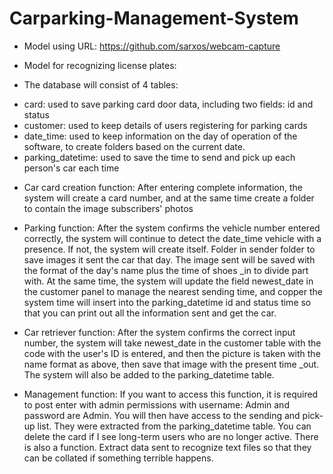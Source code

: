 # Carparking-Management-System

- Model using URL: https://github.com/sarxos/webcam-capture
- Model for recognizing license plates: 

- The database will consist of 4 tables: 
+ card: used to save parking card door data, including two fields: id and status
+ customer: used to keep details of users registering for parking cards
+ date_time: used to keep information on the day of operation of the software, to create folders based on the current date.
+ parking_datetime: used to save the time to send and pick up each person's car each time

- Car card creation function: After entering complete information, the system will create a card number, and at the same time create a folder to contain the image subscribers' photos

- Parking function: After the system confirms the vehicle number entered correctly, the system will continue to detect the date_time vehicle with a presence. If not, the system will create itself. Folder in sender folder to save images it sent the car that day. The image sent will be saved with the format of the day's name plus the time of shoes _in to divide part with. At the same time, the system will update the field newest_date in the customer panel to manage the nearest sending time, and copper the system time will insert into the parking_datetime id and status time so that you can print out all the information sent and get the car.
                    
- Car retriever function: After the system confirms the correct input number, the system will take newest_date in the customer table with the code with the user's ID is entered, and then the picture is taken with the name format as above, then save that image with the present time _out. The system will also be added to the parking_datetime table.
                    
- Management function: If you want to access this function, it is required to post enter with admin permissions with username: Admin and password are Admin. You will then have access to the sending and pick-up list. They were extracted from the parking_datetime table. You can delete the card if I see long-term users who are no longer active. There is also a function. Extract data sent to recognize text files so that they can be collated if something terrible happens.
